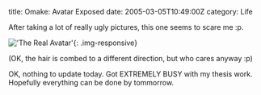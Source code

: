 title: Omake: Avatar Exposed
date: 2005-03-05T10:49:00Z
category: Life

After taking a lot of really ugly pictures, this one seems to scare me :p.

!['The Real Avatar'](http://img.photobucket.com/albums/v95/seh_hui/photo/avatar_real.jpg){: .img-responsive}

(OK, the hair is combed to a different direction, but who cares anyway :p)

OK, nothing to update today. Got EXTREMELY BUSY with my thesis work. Hopefully everything can be done by tommorrow.
